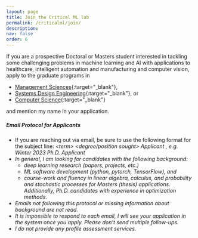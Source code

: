 ```yaml
---
layout: page
title: Join the Critical ML lab
permalink: /criticalml/join/
description:
nav: false
order: 6
---
```


If you are a prospective Doctoral or Masters student interested in tackling some challenging problems in machine learning and AI with applications to healthcare, intelligent automation and manufacturing and computer vision, apply to the graduate programs in
* [Management Sciences](https://uwaterloo.ca/graduate-studies-postdoctoral-affairs/future-students/programs/management-sciences-phd-waterloo){:target="\_blank"}, 
* [Systems Design Engineering](https://uwaterloo.ca/systems-design-engineering/graduate-students/future/masc-and-phd){:target="\_blank"}, or 
* [Computer Science](https://cs.uwaterloo.ca/future-graduate-students/applying-admissions){:target="\_blank"} 

and mention my name in your application. 

##### Email Protocol for Applicants
* If you are reaching out via email, be sure to use the following format for the subject line: <em> \<term\><year> <degree/position sought> Applicant <em>, e.g. Winter 2023 Ph.D. Applicant
* In general, I am looking for candidates with the following background:
	- deep learning research (papers, projects, etc.) 
	- ML software development (python, pytorch, TensorFlow), and 
	- course-work and fluency in linear algebra, calculus, and probability and stochastic processes for Masters (thesis) applications. Additionally, Ph.D. candidates with experience in optimization methods.
* Emails not following this protocol or missing information about background are not read. 
* It is impossible to respond to each email, I will see your application in the system once you apply. Please don't send multiple follow-ups.
* I do not provide any profile assessment services. 




